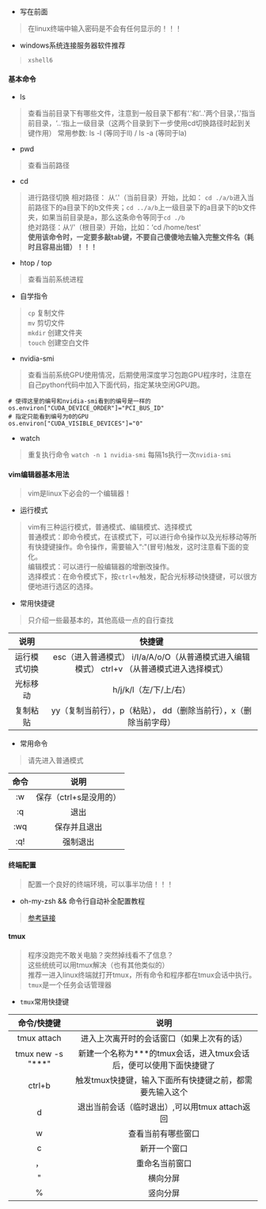 - 写在前面
> 在linux终端中输入密码是不会有任何显示的！！！

- windows系统连接服务器软件推荐
> `xshell6`

#### 基本命令
- ls
> 查看当前目录下有哪些文件，注意到一般目录下都有‘.'和‘..'两个目录，’.'指当前目录，‘..‘指上一级目录（这两个目录到下一步使用cd切换路径时起到关键作用）
> 常用参数: ls -l (等同于ll) / ls -a (等同于la)

- pwd
> 查看当前路径

- cd
> 进行路径切换
> 相对路径： 从‘.'（当前目录）开始，比如： `cd ./a/b`进入当前路径下的a目录下的b文件夹；`cd ../a/b`上一级目录下的a目录下的b文件夹，如果当前目录是a，那么这条命令等同于`cd ./b`  
> 绝对路径：从‘/'（根目录）开始，比如：‘cd /home/test'   
> **使用该命令时，一定要多敲tab键，不要自己傻傻地去输入完整文件名（耗时且容易出错）！！！**

- htop / top
> 查看当前系统进程

- 自学指令
> `cp` 复制文件  
> `mv` 剪切文件  
> `mkdir` 创建文件夹  
> `touch` 创建空白文件

- nvidia-smi
> 查看当前系统GPU使用情况，后期使用深度学习包跑GPU程序时，注意在自己python代码中加入下面代码，指定某块空闲GPU跑。
```
# 使得这里的编号和nvidia-smi看到的编号是一样的
os.environ["CUDA_DEVICE_ORDER"]="PCI_BUS_ID"
# 指定只能看到编号为0的GPU
os.environ["CUDA_VISIBLE_DEVICES"]="0"
```

- watch
> 重复执行命令
> `watch -n 1 nvidia-smi` 每隔1s执行一次`nvidia-smi`

#### vim编辑器基本用法
> vim是linux下必会的一个编辑器！

- 运行模式
> vim有三种运行模式，普通模式、编辑模式、选择模式   
> 普通模式：即命令模式，在该模式下，可以进行命令操作以及光标移动等所有快捷键操作。命令操作，需要输入“:"(冒号)触发，这时注意看下面的变化。  
> 编辑模式：可以进行一般编辑器的增删改操作。  
> 选择模式：在命令模式下，按`ctrl+v`触发，配合光标移动快捷键，可以很方便地进行选区的选择。

- 常用快捷键
> 只介绍一些最基本的，其他高级一点的自行查找

|     说明     |                                            快捷键                                           |
|:------------:|:-------------------------------------------------------------------------------------------:|
| 运行模式切换 | esc（进入普通模式） i/I/a/A/o/O（从普通模式进入编辑模式） ctrl+v （从普通模式进入选择模式） |
|   光标移动   |                                    h/j/k/l（左/下/上/右）                                   |
|   复制粘贴   |              yy（复制当前行），p（粘贴）， dd（删除当前行），x（删除当前字母）              |

- 常用命令
> 请先进入普通模式

| 命令 |          说明          |
|:----:|:----------------------:|
|  :w  | 保存（ctrl+s是没用的） |
|  :q  |          退出          |
|  :wq |      保存并且退出      |
|  :q! |        强制退出        |

#### 终端配置
> 配置一个良好的终端环境，可以事半功倍！！！

- oh-my-zsh && 命令行自动补全配置教程
> [参考链接](https://www.cnblogs.com/EasonJim/p/7863099.html)

#### tmux
> 程序没跑完不敢关电脑？突然掉线看不了信息？  
> 这些统统可以用tmux解决（也有其他类似的）  
> 推荐一进入linux终端就打开tmux，所有命令和程序都在tmux会话中执行。  
> `tmux`是一个任务会话管理器

- `tmux`常用快捷键

|    命令/快捷键    |                                 说明                                |
|:-----------------:|:-------------------------------------------------------------------:|
|    tmux attach    |              进入上次离开时的会话窗口（如果上次有的话）             |
| tmux new -s "***" | 新建一个名称为***的tmux会话，进入tmux会话后，便可以使用下面快捷键了 |
|       ctrl+b      |       触发tmux快捷键，输入下面所有快捷键之前，都需要先输入这个      |
|         d         |            退出当前会话（临时退出）,可以用tmux attach返回           |
|         w         |                          查看当前有哪些窗口                         |
|         c         |                             新开一个窗口                            |
|         ，        |                            重命名当前窗口                           |
|         "         |                               横向分屏                              |
|         %         |                               竖向分屏                              |